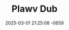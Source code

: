 ---
layout: movie-video-data
date: 2025-03-01 21:25:08 -0659
categories: movie

# Site Attributes
title: "Plawv Dub"
permalink: "/movie/Plawv_Dub"

# Movie Attributes
synopsis: "Kuam thiab Nplias nkawd sib pus ciaj pus tuag khiav tawm Nplog teb, coj txoj sia kom dim kev nraug luag tsim txom. Nkawd cog lus lawm tias yuav sib hlub mus kom txog hnub kawg. Mus txog teb chaws America, Nplias tau muab txoj cai sib luag (Equal Rights) coj los siv rau nkawd lub neej. Kuam thiab Nplias nkawd lub neej hlub tau dhau los mus ua lub neej ntxub uas mob tag ib tsoom txiv neej hmoob lub siab lub ntsws. Ntxiv no yog Zeej thiab Zuag nkawd txoj hmoo uas ntuj kos rau nkawd kom txhob muaj tub ki, tau ua ib txog kev txhawj rau cov laus tias ntshe noob yeej yuav kawg rau Zeej lawm xwb. Tab sis Zeej txoj kev hlub puag hauv ruab siab tam li ib leej txiv neej yawg uas nws nres nws tus kheej tiag tiag, tau los rhuav tshem nkawd toj hmoo uas ntuj ko tseg ntawd Zeej ghia tias, ib lub neej tsis yog pheej txoj hmoo xwb es txawm yuav tau raws lub siab xav. Koj tus kheej yuav tsum tshawb fawb thua txoj ke los cawm koj txoj kev xav kev nshaw thiaj yog qhov tseeb."
producer: "Lang Her"
director: "Vang Lo"
writer: "Lang Her"
video_link: ""
genre: "Romance"
year: "1996"
release_type: "VHS"
storage: "Private"
thumbnail: "/assets/images/movie_thumbnails/Plawv Dub.jpeg"
publishing_company: "HQN Video Productions"

# Sequels + Parts
base_movie: ""
total_parts: 0
sequel: ""

# Movie Cast
cast:
- name: "Mee Lor"
- name: "Dang yang"
- name: "Tsuewa Vang"
---